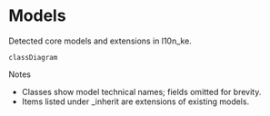 # Models

Detected core models and extensions in l10n_ke.

```mermaid
classDiagram
```

Notes
- Classes show model technical names; fields omitted for brevity.
- Items listed under _inherit are extensions of existing models.
